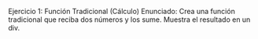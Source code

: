 Ejercicio 1: Función Tradicional (Cálculo)
Enunciado:
Crea una función tradicional que reciba dos números y los sume. Muestra el resultado en un div.